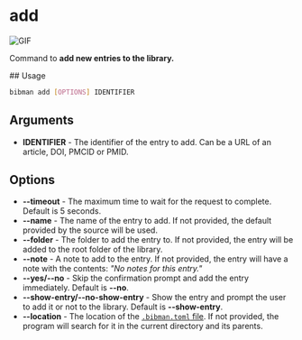 # add

![GIF](../media/add.gif)

Command to **add new entries to the library.**

## Usage

```bash
bibman add [OPTIONS] IDENTIFIER
```

## Arguments

* **IDENTIFIER** - The identifier of the entry to add. Can be a URL of an article, DOI, PMCID or PMID.

## Options

* **--timeout** - The maximum time to wait for the request to complete. Default is 5 seconds.
* **--name** - The name of the entry to add. If not provided, the default provided by the source will be used.
* **--folder** - The folder to add the entry to. If not provided, the entry will be added to the root folder of the library.
* **--note** - A note to add to the entry. If not provided, the entry will have a note with the contents: *"No notes for this entry."*
* **--yes/--no** - Skip the confirmation prompt and add the entry immediately. Default is **--no**.
* **--show-entry/--no-show-entry** - Show the entry and prompt the user to add it or not to the library. Default is **--show-entry**.
* **--location** - The location of the [`.bibman.toml` file](../config-format/index.md). If not provided, the program will search for it in the current directory and its parents.